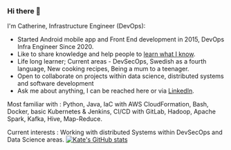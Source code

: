 ### Hi there 👋
I'm Catherine, Infrastructure Engineer (DevOps):

- Started Android mobile app and Front End development in 2015, DevOps Infra Engineer Since 2020.
- Like to share knowledge and help people to [learn what I know](https://www.linkedin.com/in/crakama/detail/recent-activity/posts/). 
- Life long learner; Current areas - DevSecOps, Swedish as a fourth language, New cooking recipes, Being a mum to a teenager.
- Open to collaborate on projects within data science, distributed systems and software development
- Ask me about anything, I can be reached here or via [LinkedIn](https://www.linkedin.com/in/crakama/). 

Most familiar with : Python, Java, IaC with AWS CloudFormation, Bash, Docker, basic Kubernetes & Jenkins, CI/CD with GitLab, Hadoop, Apache Spark, Kafka, Hive, Map-Reduce.

Current interests : Working with distributed Systems within DevSecOps and Data Science areas.
[![Kate's GitHub stats](https://github-readme-stats.vercel.app/api?username=crakama)](https://github.com/crakama/github-readme-stats)
<!--
**crakama/crakama** is a ✨ _special_ ✨ repository because its `README.md` (this file) appears on your GitHub profile.

Here are some ideas to get you started:

- 🔭 I’m currently working on ...
- 🌱 I’m currently learning ...
- 👯 I’m looking to collaborate on ...
- 🤔 I’m looking for help with ...
- 💬 Ask me about ...
- 📫 How to reach me: ...
- 😄 Pronouns: ...
- ⚡ Fun fact: ...
-->
